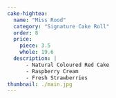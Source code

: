 ```yaml
---
cake-hightea:
  name: "Miss Rood"
  category: "Signature Cake Roll"
  order: 8
  price:
    piece: 3.5
    whole: 19.6
  description: |
      - Natural Coloured Red Cake
      - Raspberry Cream
      - Fresh Strawberries
thumbnail: ./main.jpg
---
```


